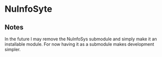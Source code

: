 # NuInfoSyte
## Notes
In the future I may remove the NuInfoSys submodule and simply
make it an installable module. For now having it as a submodule
makes development simpler.